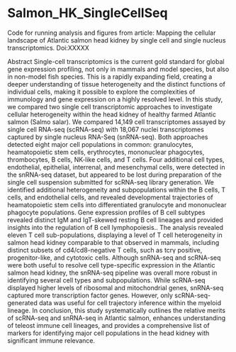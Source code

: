 # Salmon_HK_SingleCellSeq
Code for running analysis and figures from article: 
Mapping the cellular landscape of Atlantic salmon head kidney by single cell and single nucleus transcriptomics. Doi:XXXXX

Abstract
Single-cell transcriptomics is the current gold standard for global gene expression profiling, not only in mammals and model species, but also in non-model fish species. This is a rapidly expanding field, creating a deeper understanding of tissue heterogeneity and the distinct functions of individual cells, making it possible to explore the complexities of immunology and gene expression on a highly resolved level. In this study, we compared two single cell transcriptomic approaches to investigate cellular heterogeneity within the head kidney of healthy farmed Atlantic salmon (Salmo salar). We compared 14,149 cell transcriptomes assayed by single cell RNA-seq (scRNA-seq) with 18,067 nuclei transcriptomes captured by single nucleus RNA-Seq (snRNA-seq). Both approaches detected eight major cell populations in common: granulocytes, heamatopoietic stem cells, erythrocytes, mononuclear phagocytes, thrombocytes, B cells, NK-like cells, and T cells. Four additional cell types, endothelial, epithelial, interrenal, and mesenchymal cells, were detected in the snRNA-seq dataset, but appeared to be lost during preparation of the single cell suspension submitted for scRNA-seq library generation. We identified additional heterogeneity and subpopulations within the B cells, T cells, and endothelial cells, and revealed developmental trajectories of heamatopoietic stem cells into differentiated granulocyte and mononuclear phagocyte populations. Gene expression profiles of B cell subtypes revealed distinct IgM and IgT-skewed resting B cell lineages and provided insights into the regulation of B cell lymphopoiesis.. The analysis revealed eleven T cell sub-populations, displaying a level of T cell heterogeneity in salmon head kidney comparable to that observed in mammals, including distinct subsets of cd4/cd8-negative T cells, such as tcrγ positive, progenitor-like, and cytotoxic cells. Although snRNA-seq and scRNA-seq were both useful to resolve cell type-specific expression in the Atlantic salmon head kidney, the snRNA-seq pipeline was overall more robust in identifying several cell types and subpopulations. While scRNA-seq displayed higher levels of ribosomal and mitochondrial genes, snRNA-seq captured more transcription factor genes. However, only scRNA-seq-generated data was useful for cell trajectory inference within the myeloid lineage. In conclusion, this study systematically outlines the relative merits of scRNA-seq and snRNA-seq in Atlantic salmon, enhances understanding of teleost immune cell lineages, and provides a comprehensive list of markers for identifying major cell populations in the head kidney with significant immune relevance.
